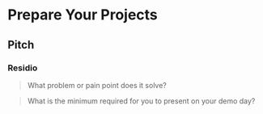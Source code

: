 # Prepare Your Projects

## Pitch  

### Residio  

> What problem or pain point does it solve?  


> What is the minimum required for you to present on your demo day?  

